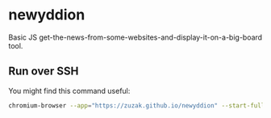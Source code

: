 # newyddion
Basic JS get-the-news-from-some-websites-and-display-it-on-a-big-board tool.

## Run over SSH
You might find this command useful:
```sh
chromium-browser --app="https://zuzak.github.io/newyddion" --start-fullscreen
```
